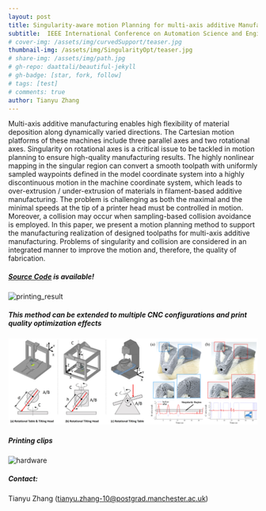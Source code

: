 ```yaml
---
layout: post
title: Singularity-aware motion Planning for multi-axis additive Manufacturing
subtitle:  IEEE International Conference on Automation Science and Engineering (CASE), Lyon, France
# cover-img: /assets/img/curvedSupport/teaser.jpg
thumbnail-img: /assets/img/SingularityOpt/teaser.jpg
# share-img: /assets/img/path.jpg
# gh-repo: daattali/beautiful-jekyll
# gh-badge: [star, fork, follow]
# tags: [test]
# comments: true
author: Tianyu Zhang
---
```


Multi-axis additive manufacturing enables high flexibility of material deposition along dynamically varied directions. The Cartesian motion platforms of these machines include three parallel axes and two rotational axes. Singularity on rotational axes is a critical issue to be tackled in motion planning to ensure high-quality manufacturing results. The highly nonlinear mapping in the singular region can convert a smooth toolpath with uniformly sampled waypoints defined in the model coordinate system into a highly discontinuous motion in the machine coordinate system, which leads to over-extrusion / under-extrusion of materials in filament-based additive manufacturing. The problem is challenging as both the maximal and the minimal speeds at the tip of a printer head must be controlled in motion. Moreover, a collision may occur when sampling-based collision avoidance is employed. In this paper, we present a motion planning method to support the manufacturing realization of designed toolpaths for multi-axis additive manufacturing. Problems of singularity and collision are considered in an integrated manner to improve the motion and, therefore, the quality of fabrication.
##### [Source Code](https://github.com/zhangty019/MultiAxis_3DP_MotionPlanning) is available!

![printing_result](/assets/img/SingularityOpt/printing_result.gif)

##### This method can be extended to multiple CNC configurations and print quality optimization effects

![pipeline](/assets/img/SingularityOpt/configs_printingQuality.jpg)

##### Printing clips

![hardware](/assets/img/SingularityOpt/printing_video.gif)

##### Contact:
Tianyu Zhang (tianyu.zhang-10@postgrad.manchester.ac.uk) 
